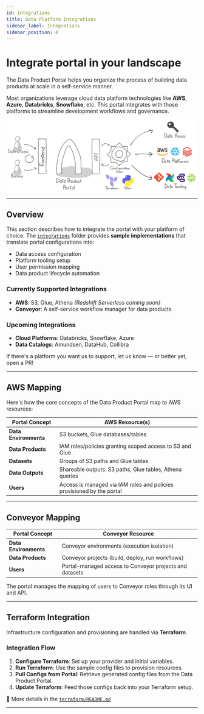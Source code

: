 ```yaml
---
id: integrations
title: Data Platform Integrations
sidebar_label: Integrations
sidebar_position: 4
---
```


# Integrate portal in your landscape

The Data Product Portal helps you organize the process of building data products at scale in a self-service manner.

Most organizations leverage cloud data platform technologies like **AWS**, **Azure**, **Databricks**, **Snowflake**, etc.
This portal integrates with those platforms to streamline development workflows and governance.

![A high-level representation of how to integrate the Data Product Portal](./img/img.png)

---

## Overview

This section describes how to integrate the portal with your platform of choice. The [`integrations`](./integrations) folder provides **sample implementations** that translate portal configurations into:

- Data access configuration
- Platform tooling setup
- User permission mapping
- Data product lifecycle automation

### Currently Supported Integrations

- **AWS**: S3, Glue, Athena *(Redshift Serverless coming soon)*
- **Conveyor**: A self-service workflow manager for data products

### Upcoming Integrations

- **Cloud Platforms**: Databricks, Snowflake, Azure
- **Data Catalogs**: Amundsen, DataHub, Collibra

If there's a platform you want us to support, let us know — or better yet, open a PR!

---

## AWS Mapping

Here's how the core concepts of the Data Product Portal map to AWS resources:

| Portal Concept        | AWS Resource(s)                                                        |
|-----------------------|------------------------------------------------------------------------|
| **Data Environments** | S3 buckets, Glue databases/tables                                      |
| **Data Products**     | IAM roles/policies granting scoped access to S3 and Glue               |
| **Datasets**          | Groups of S3 paths and Glue tables                                     |
| **Data Outputs**      | Shareable outputs: S3 paths, Glue tables, Athena queries               |
| **Users**             | Access is managed via IAM roles and policies provisioned by the portal |

---

## Conveyor Mapping

| Portal Concept        | Conveyor Resource                                       |
|-----------------------|---------------------------------------------------------|
| **Data Environments** | Conveyor environments (execution isolation)             |
| **Data Products**     | Conveyor projects (build, deploy, run workflows)        |
| **Users**             | Portal-managed access to Conveyor projects and datasets |

The portal manages the mapping of users to Conveyor roles through its UI and API.

---

## Terraform Integration

Infrastructure configuration and provisioning are handled via **Terraform**.

### Integration Flow

1. **Configure Terraform**: Set up your provider and initial variables.
2. **Run Terraform**: Use the sample config files to provision resources.
3. **Pull Configs from Portal**: Retrieve generated config files from the Data Product Portal.
4. **Update Terraform**: Feed those configs back into your Terraform setup.

📄 More details in the [`terraform/README.md`](https://www.github.com/conveyordata/data-product-portal/tree/main/integrations/terraform/README.md)

---
